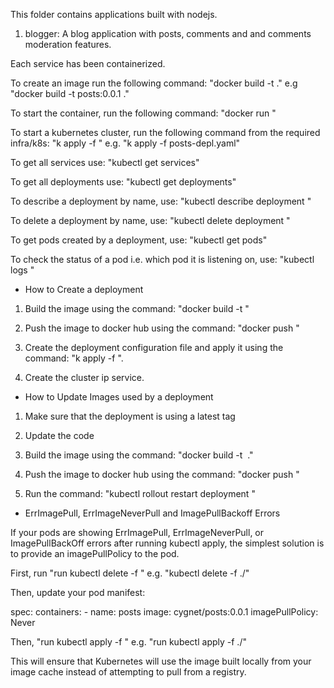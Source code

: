 This folder contains applications built with nodejs.

1. blogger: A blog application with posts, comments and and comments moderation features.

Each service has been containerized.

 To create an image run the following command:
  "docker build -t <name of the container> ." e.g "docker build -t posts:0.0.1 ."

 To start the container, run the following command:
  "docker run <name of the image >"

 To start a kubernetes cluster, run the following command from the required infra/k8s:
  "k apply -f <name of deployment configuration file>" e.g. "k apply -f posts-depl.yaml"

 To get all services use: "kubectl get services"

 To get all deployments use: "kubectl get deployments"

 To describe a deployment by name, use: "kubectl describe deployment <deployment name>"
  
 To delete a deployment by name, use: "kubectl delete deployment <deployment name>"

 To get pods created by a deployment, use: "kubectl get pods"

 To check the status of a pod i.e. which pod it is listening on, use: "kubectl logs <pod name from the get pods command>"

- How to Create a deployment

 1. Build the image using the command: "docker build -t <image name>"

 2. Push the image to docker hub using the command: "docker push <image name>"

 3. Create the deployment configuration file and apply it using the command: "k apply -f <name of deployment configuration file>".
 
 4. Create the cluster ip service.

- How to Update Images used by a deployment

 1. Make sure that the deployment is using a latest tag

 2. Update the code

 3. Build the image using the command: "docker build -t <image name> ."

 4. Push the image to docker hub using the command: "docker push <image name>"

 5. Run the command: "kubectl rollout restart deployment <deployment name>"


- ErrImagePull, ErrImageNeverPull and ImagePullBackoff Errors

If your pods are showing ErrImagePull, ErrImageNeverPull, or ImagePullBackOff errors after running kubectl apply, the simplest solution is to provide an imagePullPolicy to the pod.

First, run "run kubectl delete -f <directory>" e.g. "kubectl delete -f ./"

Then, update your pod manifest:

   spec:
     containers:
       - name: posts
         image: cygnet/posts:0.0.1
         imagePullPolicy: Never

Then, "run kubectl apply -f <directory>" e.g. "run kubectl apply -f ./"

This will ensure that Kubernetes will use the image built locally from your image cache instead of attempting to pull from a registry.




